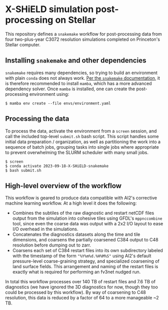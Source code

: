 # X-SHiELD simulation post-processing on Stellar

This repository defines a `snakemake` workflow for post-processing data from
four two-plus-year C3072 resolution simulations completed on Princeton's Stellar
computer.

## Installing `snakemake` and other dependencies

`snakemake` requires many dependencies, so trying to build an environment with
plain `conda` does not always work.  [Per the `snakemake`
documentation](https://snakemake.readthedocs.io/en/stable/getting_started/installation.html),
it is therefore recommended to install `mamba`, which has a more advanced
dependency solver.  Once `mamba` is installed, one can create the
post-processing environment using:

```
$ mamba env create --file envs/environment.yaml
```

## Processing the data

To process the data, activate the environment from a `screen` session, and call
the included top-level `submit.sh` bash script.  This script handles some
initial data preparation / organization, as well as partitioning the work into a
sequence of batch jobs, grouping tasks into single jobs where appropriate to
prevent overwhelming the SLURM scheduler with many small jobs.

```
$ screen
$ conda activate 2023-09-18-X-SHiELD-snakemake
$ bash submit.sh
```

## High-level overview of the workflow

This workflow is geared to produce data compatible with AI2's corrective machine
learning workflow.  At a high level it does the following:

- Combines the subtiles of the raw diagnostic and restart netCDF files output
  from the simulation into cohesive tiles using GFDL's `mppnccombine` tool,
  since even the coarse data was output with a 2x2 I/O layout to ease I/O
  overhead in the simulations.
- Concatenates the diagnostics datasets along the time and tile dimensions, and
  coarsens the partially coarsened C384 output to C48 resolution before dumping
  out to zarr.
- Coarsens each set of C384 restart files into its own subdirectory labeled with
  the timestamp of the form `"%Y%m%d.%H%M%S"` using AI2's default pressure-level
  coarse-graining strategy, and specialized coarsening of land surface fields.
  This arrangement and naming of the restart files is exactly what is required
  for performing an fv3net nudged run.

In total this workflow processes over 140 TB of restart files and 7.6 TB of
diagnostics (we have ignored the 3D diagnostics for now, though they too could
be processed by this workflow).  By way of coarsening to C48 resolution, this
data is reduced by a factor of 64 to a more manageable ~2 TB.
